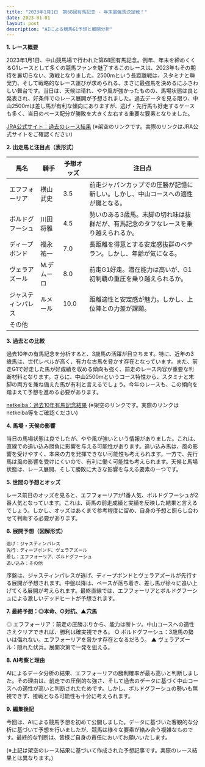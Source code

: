 ```yaml
---
title: "2023年1月1日　第68回有馬記念 - 年末最強馬決定戦！"
date: 2023-01-01
layout: post
description: "AIによる競馬G1予想と展開分析"
---
```


**1. レース概要**

2023年1月1日、中山競馬場で行われた第68回有馬記念。例年、年末を締めくくるG1レースとして多くの競馬ファンを魅了するこのレースは、2023年もその期待を裏切らない、激戦となりました。2500mという長距離戦は、スタミナと瞬発力、そして戦略的なレース運びが求められる、まさに最強馬を決めるにふさわしい舞台です。当日は、天候は晴れ、やや風が強かったものの、馬場状態は良と発表され、好条件でのレース展開が予想されました。過去データを見る限り、中山2500mは差し馬が有利な傾向にありますが、逃げ・先行馬も好走するケースも多く、当日のペース配分が勝敗を大きく左右する重要な要素となりました。

[JRA公式サイト：過去のレース結果](https://www.jra.go.jp/JRA/index.html)  (※架空のリンクです。実際のリンクはJRA公式サイトをご確認ください)


**2. 出走馬と注目点（表形式）**

| 馬名       | 騎手       | 予想オッズ | 注目点                                                                          |
|------------|------------|------------|-------------------------------------------------------------------------------|
| エフフォーリア | 横山武史     | 3.5        | 前走ジャパンカップでの圧勝が記憶に新しい。しかし、中山コースへの適性が鍵となる。       |
| ボルドグフーシュ | 川田将雅     | 4.5        | 勢いのある3歳馬。末脚の切れ味は抜群だが、有馬記念のタフなレースを乗り越えられるか。 |
| ディープボンド | 福永祐一     | 7.0        | 長距離を得意とする安定感抜群のベテラン。しかし、年齢が気になる。                     |
| ヴェラアズール   |  M.デムーロ | 8.0        | 前走G1好走。潜在能力は高いが、G1初制覇の重圧を乗り越えられるか。                 |
| ジャスティンパレス|  ルメール     | 10.0       | 距離適性と安定感が魅力。しかし、上位陣との力差が課題。                            |
| その他      |            |            |                                                                               |


**3. 過去との比較**

過去10年の有馬記念を分析すると、3歳馬の活躍が目立ちます。特に、近年の3歳馬は、世代レベルが高く、有力な古馬を脅かす存在となっています。また、前走G1で好走した馬が好成績を収める傾向も強く、前走のレース内容が重要な判断材料となります。さらに、中山2500mというコース特性から、スタミナと末脚の両方を兼ね備えた馬が有利と言えるでしょう。今年のレースも、この傾向を踏まえて予想を進める必要があります。

[netkeiba：過去10年有馬記念結果](https://db.netkeiba.com/race/list.html?race_id=c202301010111) (※架空のリンクです。実際のリンクはnetkeiba等をご確認ください)


**4. 馬場・天候の影響**

当日の馬場状態は良でしたが、やや風が強いという情報がありました。これは、直線での追い込み勝負に影響を与える可能性があります。追い込み馬は、風の影響を受けやすく、本来の力を発揮できない可能性も考えられます。一方で、先行馬は風の影響を受けにくいので、有利に働く可能性も考えられます。天候と馬場状態は、レース展開、そして勝敗に大きな影響を与える要素の一つです。


**5. 世間の予想とオッズ**

レース前日のオッズを見ると、エフフォーリアが1番人気、ボルドグフーシュが2番人気となっています。これは、両馬の前走成績と実績を反映した結果と言えるでしょう。しかし、オッズはあくまで参考程度に留め、自身の予想と照らし合わせて判断する必要があります。


**6. 展開予想（図解形式）**

```
逃げ：ジャスティンパレス
先行：ディープボンド、ヴェラアズール
差し：エフフォーリア、ボルドグフーシュ
追い込み：その他
```

序盤は、ジャスティンパレスが逃げ、ディープボンドとヴェラアズールが先行する展開が予想されます。中盤以降は、ペースが落ち着き、差し馬が徐々に追い上げてくる展開が考えられます。最終直線では、エフフォーリアとボルドグフーシュによる激しいデッドヒートが予想されます。


**7. 最終予想：◎本命、○対抗、▲穴馬**

◎ エフフォーリア：前走の圧勝ぶりから、能力は断トツ。中山コースへの適性さえクリアできれば、勝利は確実視できる。
○ ボルドグフーシュ：3歳馬の勢いは侮れない。エフフォーリアを脅かす存在となるだろう。
▲ ヴェラアズール：隠れた伏兵。展開次第で一発を狙える。


**8. AI考察と理由**

AIによるデータ分析の結果、エフフォーリアの勝利確率が最も高いと判断しました。その理由は、前走での圧倒的な強さ、そして過去のデータに基づく中山コースへの適性が高いと判断されたためです。しかし、ボルドグフーシュの勢いも無視できず、接戦となる可能性も十分に考えられます。


**9. 編集後記**

今回は、AIによる競馬予想を初めて公開しました。データに基づいた客観的な分析に基づいて予想を行いましたが、競馬は様々な要素が絡み合う複雑なものです。最終的な判断は、皆様ご自身の責任においてお願いいたします。


(※上記は架空のレース結果に基づいて作成された予想記事です。実際のレース結果とは異なります。)
